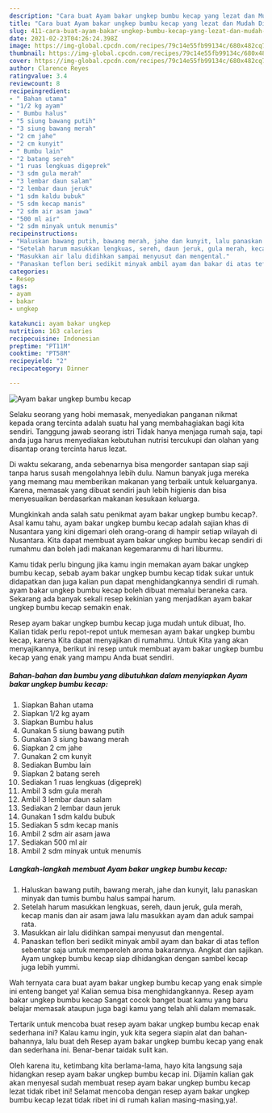 ```yaml
---
description: "Cara buat Ayam bakar ungkep bumbu kecap yang lezat dan Mudah Dibuat"
title: "Cara buat Ayam bakar ungkep bumbu kecap yang lezat dan Mudah Dibuat"
slug: 411-cara-buat-ayam-bakar-ungkep-bumbu-kecap-yang-lezat-dan-mudah-dibuat
date: 2021-02-23T04:26:24.398Z
image: https://img-global.cpcdn.com/recipes/79c14e55fb99134c/680x482cq70/ayam-bakar-ungkep-bumbu-kecap-foto-resep-utama.jpg
thumbnail: https://img-global.cpcdn.com/recipes/79c14e55fb99134c/680x482cq70/ayam-bakar-ungkep-bumbu-kecap-foto-resep-utama.jpg
cover: https://img-global.cpcdn.com/recipes/79c14e55fb99134c/680x482cq70/ayam-bakar-ungkep-bumbu-kecap-foto-resep-utama.jpg
author: Clarence Reyes
ratingvalue: 3.4
reviewcount: 8
recipeingredient:
- " Bahan utama"
- "1/2 kg ayam"
- " Bumbu halus"
- "5 siung bawang putih"
- "3 siung bawang merah"
- "2 cm jahe"
- "2 cm kunyit"
- " Bumbu lain"
- "2 batang sereh"
- "1 ruas lengkuas digeprek"
- "3 sdm gula merah"
- "3 lembar daun salam"
- "2 lembar daun jeruk"
- "1 sdm kaldu bubuk"
- "5 sdm kecap manis"
- "2 sdm air asam jawa"
- "500 ml air"
- "2 sdm minyak untuk menumis"
recipeinstructions:
- "Haluskan bawang putih, bawang merah, jahe dan kunyit, lalu panaskan minyak dan tumis bumbu halus sampai harum."
- "Setelah harum masukkan lengkuas, sereh, daun jeruk, gula merah, kecap manis dan air asam jawa lalu masukkan ayam dan aduk sampai rata."
- "Masukkan air lalu didihkan sampai menyusut dan mengental."
- "Panaskan teflon beri sedikit minyak ambil ayam dan bakar di atas teflon sebentar saja untuk memperoleh aroma bakarannya. Angkat dan sajikan. Ayam ungkep bumbu kecap siap dihidangkan dengan sambel kecap juga lebih yummi."
categories:
- Resep
tags:
- ayam
- bakar
- ungkep

katakunci: ayam bakar ungkep 
nutrition: 163 calories
recipecuisine: Indonesian
preptime: "PT11M"
cooktime: "PT58M"
recipeyield: "2"
recipecategory: Dinner

---
```



![Ayam bakar ungkep bumbu kecap](https://img-global.cpcdn.com/recipes/79c14e55fb99134c/680x482cq70/ayam-bakar-ungkep-bumbu-kecap-foto-resep-utama.jpg)

Selaku seorang yang hobi memasak, menyediakan panganan nikmat kepada orang tercinta adalah suatu hal yang membahagiakan bagi kita sendiri. Tanggung jawab seorang istri Tidak hanya menjaga rumah saja, tapi anda juga harus menyediakan kebutuhan nutrisi tercukupi dan olahan yang disantap orang tercinta harus lezat.

Di waktu  sekarang, anda sebenarnya bisa mengorder santapan siap saji tanpa harus susah mengolahnya lebih dulu. Namun banyak juga mereka yang memang mau memberikan makanan yang terbaik untuk keluarganya. Karena, memasak yang dibuat sendiri jauh lebih higienis dan bisa menyesuaikan berdasarkan makanan kesukaan keluarga. 



Mungkinkah anda salah satu penikmat ayam bakar ungkep bumbu kecap?. Asal kamu tahu, ayam bakar ungkep bumbu kecap adalah sajian khas di Nusantara yang kini digemari oleh orang-orang di hampir setiap wilayah di Nusantara. Kita dapat membuat ayam bakar ungkep bumbu kecap sendiri di rumahmu dan boleh jadi makanan kegemaranmu di hari liburmu.

Kamu tidak perlu bingung jika kamu ingin memakan ayam bakar ungkep bumbu kecap, sebab ayam bakar ungkep bumbu kecap tidak sukar untuk didapatkan dan juga kalian pun dapat menghidangkannya sendiri di rumah. ayam bakar ungkep bumbu kecap boleh dibuat memalui beraneka cara. Sekarang ada banyak sekali resep kekinian yang menjadikan ayam bakar ungkep bumbu kecap semakin enak.

Resep ayam bakar ungkep bumbu kecap juga mudah untuk dibuat, lho. Kalian tidak perlu repot-repot untuk memesan ayam bakar ungkep bumbu kecap, karena Kita dapat menyajikan di rumahmu. Untuk Kita yang akan menyajikannya, berikut ini resep untuk membuat ayam bakar ungkep bumbu kecap yang enak yang mampu Anda buat sendiri.

<!--inarticleads1-->

##### Bahan-bahan dan bumbu yang dibutuhkan dalam menyiapkan Ayam bakar ungkep bumbu kecap:

1. Siapkan  Bahan utama
1. Siapkan 1/2 kg ayam
1. Siapkan  Bumbu halus
1. Gunakan 5 siung bawang putih
1. Gunakan 3 siung bawang merah
1. Siapkan 2 cm jahe
1. Gunakan 2 cm kunyit
1. Sediakan  Bumbu lain
1. Siapkan 2 batang sereh
1. Sediakan 1 ruas lengkuas (digeprek)
1. Ambil 3 sdm gula merah
1. Ambil 3 lembar daun salam
1. Sediakan 2 lembar daun jeruk
1. Gunakan 1 sdm kaldu bubuk
1. Sediakan 5 sdm kecap manis
1. Ambil 2 sdm air asam jawa
1. Sediakan 500 ml air
1. Ambil 2 sdm minyak untuk menumis




<!--inarticleads2-->

##### Langkah-langkah membuat Ayam bakar ungkep bumbu kecap:

1. Haluskan bawang putih, bawang merah, jahe dan kunyit, lalu panaskan minyak dan tumis bumbu halus sampai harum.
1. Setelah harum masukkan lengkuas, sereh, daun jeruk, gula merah, kecap manis dan air asam jawa lalu masukkan ayam dan aduk sampai rata.
1. Masukkan air lalu didihkan sampai menyusut dan mengental.
1. Panaskan teflon beri sedikit minyak ambil ayam dan bakar di atas teflon sebentar saja untuk memperoleh aroma bakarannya. Angkat dan sajikan. Ayam ungkep bumbu kecap siap dihidangkan dengan sambel kecap juga lebih yummi.




Wah ternyata cara buat ayam bakar ungkep bumbu kecap yang enak simple ini enteng banget ya! Kalian semua bisa menghidangkannya. Resep ayam bakar ungkep bumbu kecap Sangat cocok banget buat kamu yang baru belajar memasak ataupun juga bagi kamu yang telah ahli dalam memasak.

Tertarik untuk mencoba buat resep ayam bakar ungkep bumbu kecap enak sederhana ini? Kalau kamu ingin, yuk kita segera siapin alat dan bahan-bahannya, lalu buat deh Resep ayam bakar ungkep bumbu kecap yang enak dan sederhana ini. Benar-benar taidak sulit kan. 

Oleh karena itu, ketimbang kita berlama-lama, hayo kita langsung saja hidangkan resep ayam bakar ungkep bumbu kecap ini. Dijamin kalian gak akan menyesal sudah membuat resep ayam bakar ungkep bumbu kecap lezat tidak ribet ini! Selamat mencoba dengan resep ayam bakar ungkep bumbu kecap lezat tidak ribet ini di rumah kalian masing-masing,ya!.

